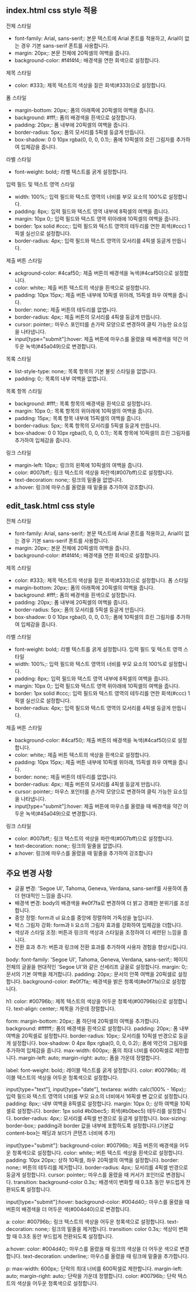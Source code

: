 ## index.html css style 적용

전체 스타일

- font-family: Arial, sans-serif;: 본문 텍스트에 Arial 폰트를 적용하고, Arial이 없는 경우 기본 sans-serif 폰트를 사용합니다.
- margin: 20px;: 본문 전체에 20픽셀의 여백을 줍니다.
- background-color: #f4f4f4;: 배경색을 연한 회색으로 설정합니다.

제목 스타일

- color: #333;: 제목 텍스트의 색상을 짙은 회색(#333)으로 설정합니다.

폼 스타일

- margin-bottom: 20px;: 폼의 아래쪽에 20픽셀의 여백을 줍니다.
- background: #fff;: 폼의 배경색을 흰색으로 설정합니다.
- padding: 20px;: 폼 내부에 20픽셀의 여백을 줍니다.
- border-radius: 5px;: 폼의 모서리를 5픽셀 둥글게 만듭니다.
- box-shadow: 0 0 10px rgba(0, 0, 0, 0.1);: 폼에 10픽셀의 흐린 그림자를 추가하여 입체감을 줍니다.

라벨 스타일

- font-weight: bold;: 라벨 텍스트를 굵게 설정합니다.

입력 필드 및 텍스트 영역 스타일

- width: 100%;: 입력 필드와 텍스트 영역의 너비를 부모 요소의 100%로 설정합니다.
- padding: 8px;: 입력 필드와 텍스트 영역 내부에 8픽셀의 여백을 줍니다.
- margin: 10px 0;: 입력 필드와 텍스트 영역 위아래에 10픽셀의 여백을 줍니다.
- border: 1px solid #ccc;: 입력 필드와 텍스트 영역의 테두리를 연한 회색(#ccc) 1픽셀 실선으로 설정합니다.
- border-radius: 4px;: 입력 필드와 텍스트 영역의 모서리를 4픽셀 둥글게 만듭니다.

제출 버튼 스타일

- ackground-color: #4caf50;: 제출 버튼의 배경색을 녹색(#4caf50)으로 설정합니다.
- color: white;: 제출 버튼 텍스트의 색상을 흰색으로 설정합니다.
- padding: 10px 15px;: 제출 버튼 내부에 10픽셀 위아래, 15픽셀 좌우 여백을 줍니다.
- border: none;: 제출 버튼의 테두리를 없앱니다.
- border-radius: 4px;: 제출 버튼의 모서리를 4픽셀 둥글게 만듭니다.
- cursor: pointer;: 마우스 포인터를 손가락 모양으로 변경하여 클릭 가능한 요소임을 나타냅니다.
- input[type="submit"]:hover: 제출 버튼에 마우스를 올렸을 때 배경색을 약간 어두운 녹색(#45a049)으로 변경합니다.

목록 스타일

- list-style-type: none;: 목록 항목의 기본 불릿 스타일을 없앱니다.
- padding: 0;: 목록의 내부 여백을 없앱니다.

목록 항목 스타일

- background: #fff;: 목록 항목의 배경색을 흰색으로 설정합니다.
- margin: 10px 0;: 목록 항목의 위아래에 10픽셀의 여백을 줍니다.
- padding: 15px;: 목록 항목 내부에 15픽셀의 여백을 줍니다.
- border-radius: 5px;: 목록 항목의 모서리를 5픽셀 둥글게 만듭니다.
- box-shadow: 0 0 10px rgba(0, 0, 0, 0.1);: 목록 항목에 10픽셀의 흐린 그림자를 추가하여 입체감을 줍니다.

링크 스타일

- margin-left: 10px;: 링크의 왼쪽에 10픽셀의 여백을 줍니다.
- color: #007bff;: 링크 텍스트의 색상을 파란색(#007bff)으로 설정합니다.
- text-decoration: none;: 링크의 밑줄을 없앱니다.
- a:hover: 링크에 마우스를 올렸을 때 밑줄을 추가하여 강조합니다.

## edit_task.html css style

전체 스타일

- font-family: Arial, sans-serif;: 본문 텍스트에 Arial 폰트를 적용하고, Arial이 없는 경우 기본 sans-serif 폰트를 사용합니다.
- margin: 20px;: 본문 전체에 20픽셀의 여백을 줍니다.
- background-color: #f4f4f4;: 배경색을 연한 회색으로 설정합니다.

제목 스타일

- color: #333;: 제목 텍스트의 색상을 짙은 회색(#333)으로 설정합니다.
  폼 스타일
- margin-bottom: 20px;: 폼의 아래쪽에 20픽셀의 여백을 줍니다.
- background: #fff;: 폼의 배경색을 흰색으로 설정합니다.
- padding: 20px;: 폼 내부에 20픽셀의 여백을 줍니다.
- border-radius: 5px;: 폼의 모서리를 5픽셀 둥글게 만듭니다.
- box-shadow: 0 0 10px rgba(0, 0, 0, 0.1);: 폼에 10픽셀의 흐린 그림자를 추가하여 입체감을 줍니다.

라벨 스타일

- font-weight: bold;: 라벨 텍스트를 굵게 설정합니다.
  입력 필드 및 텍스트 영역 스타일
- width: 100%;: 입력 필드와 텍스트 영역의 너비를 부모 요소의 100%로 설정합니다.
- padding: 8px;: 입력 필드와 텍스트 영역 내부에 8픽셀의 여백을 줍니다.
- margin: 10px 0;: 입력 필드와 텍스트 영역 위아래에 10픽셀의 여백을 줍니다.
- border: 1px solid #ccc;: 입력 필드와 텍스트 영역의 테두리를 연한 회색(#ccc) 1픽셀 실선으로 설정합니다.
- border-radius: 4px;: 입력 필드와 텍스트 영역의 모서리를 4픽셀 둥글게 만듭니다.

제출 버튼 스타일

- background-color: #4caf50;: 제출 버튼의 배경색을 녹색(#4caf50)으로 설정합니다.
- color: white;: 제출 버튼 텍스트의 색상을 흰색으로 설정합니다.
- padding: 10px 15px;: 제출 버튼 내부에 10픽셀 위아래, 15픽셀 좌우 여백을 줍니다.
- border: none;: 제출 버튼의 테두리를 없앱니다.
- border-radius: 4px;: 제출 버튼의 모서리를 4픽셀 둥글게 만듭니다.
- cursor: pointer;: 마우스 포인터를 손가락 모양으로 변경하여 클릭 가능한 요소임을 나타냅니다.
- input[type="submit"]:hover: 제출 버튼에 마우스를 올렸을 때 배경색을 약간 어두운 녹색(#45a049)으로 변경합니다.

링크 스타일

- color: #007bff;: 링크 텍스트의 색상을 파란색(#007bff)으로 설정합니다.
- text-decoration: none;: 링크의 밑줄을 없앱니다.
- a:hover: 링크에 마우스를 올렸을 때 밑줄을 추가하여 강조합니다


## 주요 변경 사항
- 글꼴 변경: 'Segoe UI', Tahoma, Geneva, Verdana, sans-serif를 사용하여 좀 더 현대적인 느낌을 줍니다.
- 배경색 변경: body의 배경색을 #e0f7fa로 변경하여 더 밝고 경쾌한 분위기를 조성합니다.
- 중앙 정렬: form과 ul 요소를 중앙에 정렬하여 가독성을 높입니다.
- 박스 그림자 강화: form과 li 요소의 그림자 효과를 강화하여 입체감을 더합니다.
- 색상과 스타일 조정: 버튼과 링크의 색상과 스타일을 조정하여 더 세련된 느낌을 줍니다.
- 전환 효과 추가: 버튼과 링크에 전환 효과를 추가하여 사용자 경험을 향상시킵니다.

body:
font-family: 'Segoe UI', Tahoma, Geneva, Verdana, sans-serif;: 페이지 전체의 글꼴을 현대적인 'Segoe UI'와 같은 산세리프 글꼴로 설정합니다.
margin: 0;: 문서의 기본 여백을 제거합니다.
padding: 20px;: 문서의 안쪽 여백을 20픽셀로 설정합니다.
background-color: #e0f7fa;: 배경색을 밝은 청록색(#e0f7fa)으로 설정합니다.

h1:
color: #00796b;: 제목 텍스트의 색상을 어두운 청록색(#00796b)으로 설정합니다.
text-align: center;: 제목을 가운데 정렬합니다.

form:
margin-bottom: 20px;: 폼 하단에 20픽셀의 여백을 추가합니다.
background: #ffffff;: 폼의 배경색을 흰색으로 설정합니다.
padding: 20px;: 폼 내부 여백을 20픽셀로 설정합니다.
border-radius: 10px;: 모서리를 10픽셀 반경으로 둥글게 설정합니다.
box-shadow: 0 4px 8px rgba(0, 0, 0, 0.2);: 폼에 약간의 그림자를 추가하여 입체감을 줍니다.
max-width: 600px;: 폼의 최대 너비를 600픽셀로 제한합니다.
margin-left: auto; margin-right: auto;: 폼을 가운데 정렬합니다.

label:
font-weight: bold;: 레이블 텍스트를 굵게 설정합니다.
color: #00796b;: 레이블 텍스트의 색상을 어두운 청록색으로 설정합니다.

input[type="text"], input[type="date"], textarea:
width: calc(100% - 16px);: 입력 필드와 텍스트 영역의 너비를 부모 요소의 너비에서 16픽셀 뺀 값으로 설정합니다.
padding: 8px;: 내부 여백을 8픽셀로 설정합니다.
margin: 10px 0;: 상하 여백을 10픽셀로 설정합니다.
border: 1px solid #b0bec5;: 회색(#b0bec5) 테두리를 설정합니다.
border-radius: 4px;: 모서리를 4픽셀 반경으로 둥글게 설정합니다.
box-sizing: border-box;: padding과 border 값을 내부에 포함하도록 설정합니다.(기본값 content-box는 패딩과 보더가 콘텐츠 너비에 추가)

input[type="submit"]:
background-color: #00796b;: 제출 버튼의 배경색을 어두운 청록색으로 설정합니다.
color: white;: 버튼 텍스트 색상을 흰색으로 설정합니다.
padding: 10px 20px;: 상하 10픽셀, 좌우 20픽셀의 여백을 설정합니다.
border: none;: 버튼의 테두리를 제거합니다.
border-radius: 4px;: 모서리를 4픽셀 반경으로 둥글게 설정합니다.
cursor: pointer;: 마우스를 올렸을 때 커서가 포인터로 변경됩니다.
transition: background-color 0.3s;: 배경색이 변화할 때 0.3초 동안 부드럽게 전환되도록 설정합니다.

input[type="submit"]:hover:
background-color: #004d40;: 마우스를 올렸을 때 버튼의 배경색을 더 어두운 색(#004d40)으로 변경합니다.

a:
color: #00796b;: 링크 텍스트의 색상을 어두운 청록색으로 설정합니다.
text-decoration: none;: 링크의 밑줄을 제거합니다.
transition: color 0.3s;: 색상이 변화할 때 0.3초 동안 부드럽게 전환되도록 설정합니다.

a:hover:
color: #004d40;: 마우스를 올렸을 때 링크의 색상을 더 어두운 색으로 변경합니다.
text-decoration: underline;: 마우스를 올렸을 때 링크에 밑줄을 추가합니다.

p:
max-width: 600px;: 단락의 최대 너비를 600픽셀로 제한합니다.
margin-left: auto; margin-right: auto;: 단락을 가운데 정렬합니다.
color: #00796b;: 단락 텍스트의 색상을 어두운 청록색으로 설정합니다.